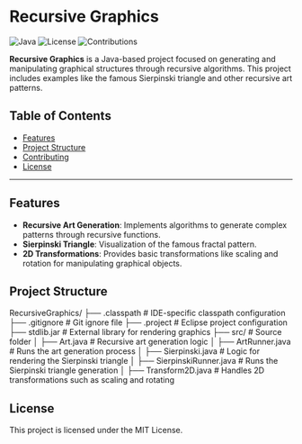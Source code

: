 # Recursive Graphics

![Java](https://img.shields.io/badge/Java-11%2B-blue)
![License](https://img.shields.io/badge/license-MIT-green)
![Contributions](https://img.shields.io/badge/contributions-welcome-brightgreen)

**Recursive Graphics** is a Java-based project focused on generating and manipulating graphical structures through recursive algorithms. This project includes examples like the famous Sierpinski triangle and other recursive art patterns.

## Table of Contents

- [Features](#features)
- [Project Structure](#project-structure)
- [Contributing](#contributing)
- [License](#license)

---

## Features

- **Recursive Art Generation**: Implements algorithms to generate complex patterns through recursive functions.
- **Sierpinski Triangle**: Visualization of the famous fractal pattern.
- **2D Transformations**: Provides basic transformations like scaling and rotation for manipulating graphical objects.

## Project Structure

RecursiveGraphics/
├── .classpath              # IDE-specific classpath configuration
├── .gitignore              # Git ignore file
├── .project                # Eclipse project configuration
├── stdlib.jar              # External library for rendering graphics
├── src/                    # Source folder
│   ├── Art.java            # Recursive art generation logic
│   ├── ArtRunner.java      # Runs the art generation process
│   ├── Sierpinski.java     # Logic for rendering the Sierpinski triangle
│   ├── SierpinskiRunner.java # Runs the Sierpinski triangle generation
│   ├── Transform2D.java    # Handles 2D transformations such as scaling and rotating

## License

This project is licensed under the MIT License.





